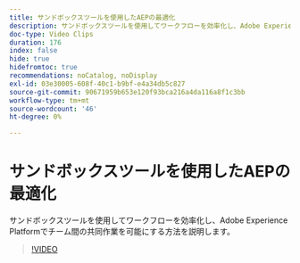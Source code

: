 ```yaml
---
title: サンドボックスツールを使用したAEPの最適化
description: サンドボックスツールを使用してワークフローを効率化し、Adobe Experience Platformでチーム間の共同作業を可能にする方法を説明します。
doc-type: Video Clips
duration: 176
index: false
hide: true
hidefromtoc: true
recommendations: noCatalog, noDisplay
exl-id: 03e30005-608f-40c1-b9bf-e4a34db5c827
source-git-commit: 90671959b653e120f93bca216a4da116a8f1c3bb
workflow-type: tm+mt
source-wordcount: '46'
ht-degree: 0%

---
```


# サンドボックスツールを使用したAEPの最適化

サンドボックスツールを使用してワークフローを効率化し、Adobe Experience Platformでチーム間の共同作業を可能にする方法を説明します。

<!-- 62_S601_3442532_175_optimizing-aep-with-sandbox-tooling -->
>[!VIDEO](https://video.tv.adobe.com/v/3458320/?learn=on&enablevpops=true)
